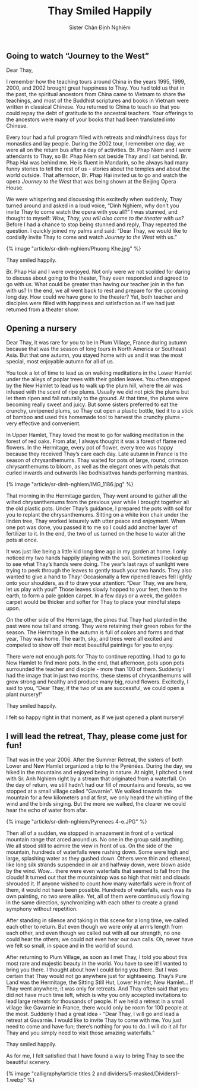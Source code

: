 ﻿---
title: Thay Smiled Happily
author: Sister Chân Định Nghiêm
---

## Going to watch “Journey to the West”

<p class="noIndent">Dear Thay,</p>

I remember how the teaching tours around China in the years 1995, 1999, 2000, and 2002 brought great happiness to Thay. You had told us that in the past, the spiritual ancestors from China came to Vietnam to share the teachings, and most of the Buddhist scriptures and books in Vietnam were written in classical Chinese. You returned to China to teach so that you could repay the debt of gratitude to the ancestral teachers. Your offerings to the ancestors were many of your books that had been translated into Chinese.

Every tour had a full program filled with retreats and mindfulness days for monastics and lay people. During the 2002 tour, I remember one day, we were all on the return bus after a day of activities. Br. Phap Niem and I were attendants to Thay, so Br. Phap Niem sat beside Thay and I sat behind. Br. Phap Hai was behind me. He is fluent in Mandarin, so he always had many funny stories to tell the rest of us - stories about the temples and about the world outside. That afternoon, Br. Phap Hai invited us to go and watch the opera *Journey to the West* that was being shown at the Beijing Opera House.

We were whispering and discussing this excitedly when suddenly, Thay turned around and asked in a loud voice, “Dinh Nghiem, why don’t you invite Thay to come watch the opera with you all?” I was stunned, and thought to myself: *Wow, Thay, you will also come to the theater with us?* Before I had a chance to stop being stunned and reply, Thay repeated the question. I quickly joined my palms and said: “Dear Thay, we would like to cordially invite Thay to come and watch *Journey to the West* with us.”  

{% image "article/sr-dinh-nghiem/Phuong Khe.jpg" %}

<p class="noIndent">Thay smiled happily.</p>

Br. Phap Hai and I were overjoyed. Not only were we not scolded for daring to discuss about going to the theater, Thay even responded and agreed to go with us. What could be greater than having our teacher join in the fun with us? In the end, we all went back to rest and prepare for the upcoming long day. How could we have gone to the theater? Yet, both teacher and disciples were filled with happiness and satisfaction as if we had just returned from a theater show.

## Opening a nursery

Dear Thay, it was rare for you to be in Plum Village, France during autumn because that was the season of long tours in North America or Southeast Asia. But that one autumn, you stayed home with us and it was the most special, most enjoyable autumn for all of us.

You took a lot of time to lead us on walking meditations in the Lower Hamlet under the alleys of poplar trees with their golden leaves. You often stopped by the New Hamlet to lead us to walk up the plum hill, where the air was infused with the scent of ripe plums. Usually we did not pick the plums but let them ripen and fall naturally to the ground. At that time, the plums were becoming really sweet and juicy. But some sisters preferred to eat the crunchy, unripened plums, so Thay cut open a plastic bottle, tied it to a stick of bamboo and used this homemade tool to harvest the crunchy plums - very effective and convenient.

In Upper Hamlet, Thay loved the most to go for walking meditation in the forest of red oaks. From afar, I always thought it was a forest of flame red flowers. In the Hermitage, every pot of flower, every tree was happy because they received Thay’s care each day. Late autumn in France is the season of chrysanthemums. Thay waited for pots of large, round, crimson chrysanthemums to bloom, as well as the elegant ones with petals that curled inwards and outwards like bodhisattvas hands performing mantras.

{% image "article/sr-dinh-nghiem/IMG_1186.jpg" %}

That morning in the Hermitage garden, Thay went around to gather all the wilted chrysanthemums from the previous year while I brought together all the old plastic pots. Under Thay’s guidance, I prepared the pots with soil for you to replant the chrysanthemums. Sitting on a white iron chair under the linden tree, Thay worked leisurely with utter peace and enjoyment. When one pot was done, you passed it to me so I could add another layer of fertilizer to it. In the end, the two of us turned on the hose to water all the pots at once.

It was just like being a little kid long time ago in my garden at home. I only noticed my two hands happily playing with the soil. Sometimes I looked up to see what Thay’s hands were doing. The year’s last rays of sunlight were trying to peek through the leaves to gently touch your two hands. They also wanted to give a hand to Thay! Occasionally a few ripened leaves fell lightly onto your shoulders, as if to draw your attention: “Dear Thay, we are here, let us play with you!” Those leaves slowly hopped to your feet, then to the earth, to form a pale golden carpet. In a few days or a week, the golden carpet would be thicker and softer for Thay to place your mindful steps upon.

On the other side of the Hermitage, the pines that Thay had planted in the past were now tall and strong. They were retaining their green robes for the season. The Hermitage in the autumn is full of colors and forms and that year, Thay was home. The earth, sky, and trees were all excited and competed to show off their most beautiful paintings for you to enjoy.

There were not enough pots for Thay to continue repotting. I had to go to New Hamlet to find more pots. In the end, that afternoon, pots upon pots surrounded the teacher and disciple - more than 100 of them. Suddenly I had the image that in just two months, these stems of chrysanthemums will grow strong and healthy and produce many big, round flowers. Excitedly, I said to you, “Dear Thay, if the two of us are successful, we could open a plant nursery!”

<p class="noIndent">Thay smiled happily.</p>

I felt so happy right in that moment, as if we just opened a plant nursery!

## I will lead the retreat, Thay, please come just for fun!

That was in the year 2006. After the Summer Retreat, the sisters of both Lower and New Hamlet organized a trip to the Pyrénées. During the day, we hiked in the mountains and enjoyed being in nature. At night, I pitched a tent with Sr. Anh Nghiem right by a stream that originated from a waterfall. On the day of return, we still hadn’t had our fill of mountains and forests, so we stopped at a small village called “Gavarnie”. We walked towards the mountain for a few kilometers and at first, we only heard the whistling of the wind and the birds singing. But the more we walked, the clearer we could hear the echo of water from afar.

{% image "article/sr-dinh-nghiem/Pyrenees 4-e.JPG" %}

Then all of a sudden, we stopped in amazement in front of a vertical mountain range that arced around us. No one in the group said anything. We all stood still to admire the view in front of us. On the side of the mountain, hundreds of waterfalls were rushing down. Some were high and large, splashing water as they gushed down. Others were thin and ethereal, like long silk strands suspended in air and halfway down, were blown aside by the wind. Wow… there were even waterfalls that seemed to fall from the clouds! It turned out that the mountaintop was so high that mist and clouds shrouded it. If anyone wished to count how many waterfalls were in front of them, it would not have been possible. Hundreds of waterfalls, each was its own painting, no two were alike. Yet, all of them were continuously flowing in the same direction, synchronizing with each other to create a grand symphony without repetition.

After standing in silence and taking in this scene for a long time, we called each other to return. But even though we were only at arm’s length from each other, and even though we called out with all our strength, no one could hear the others; we could not even hear our own calls. Oh, never have we felt so small, in space and in the world of sound.  

After returning to Plum Village, as soon as I met Thay, I told you about this most rare and majestic beauty in the world. You have to see it! I wanted to bring you there. I thought about how I could bring you there. But I was certain that Thay would not go anywhere just for sightseeing. Thay’s Pure Land was the Hermitage, the Sitting Still Hut, Lower Hamlet, New Hamlet… If Thay went anywhere, it was only for retreats. And Thay often said that you did not have much time left, which is why you only accepted invitations to lead large retreats for thousands of people. If we held a retreat in a small village like Gavarnie in France, there would only be room for 100 people at the most. Suddenly I had a great idea - “Dear Thay, I will go and lead a retreat at Gavarnie. I would like to invite Thay to come with me. You just need to come and have fun; there’s nothing for you to do. I will do it all for Thay and you simply need to visit those amazing waterfalls.”  

<p class="noIndent">Thay smiled happily.</p>

As for me, I felt satisfied that I have found a way to bring Thay to see the beautiful scenery.

<div class="article-end"></div>

{% image "calligraphy/article titles 2 and dividers/5-masked/Dividers1-1.webp" %}
